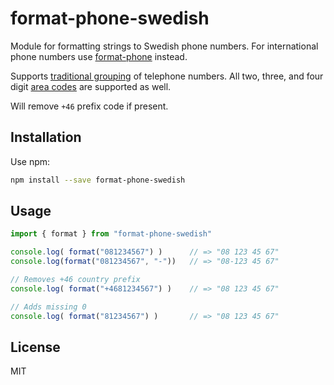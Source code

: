 # format-phone-swedish

Module for formatting strings to Swedish phone numbers. For international phone
numbers use [format-phone](https://www.npmjs.com/package/format-phone) instead.

Supports [traditional grouping](https://sv.wikipedia.org/wiki/Telefonnummer#Sverige)
of telephone numbers. All two, three, and four digit [area codes](https://sv.wikipedia.org/wiki/Lista_%C3%B6ver_svenska_riktnummer)
are supported as well.

Will remove `+46` prefix code if present.

## Installation

Use npm:

```bash
npm install --save format-phone-swedish
```

## Usage

```js
import { format } from "format-phone-swedish"

console.log( format("081234567") )      // => "08 123 45 67"
console.log(format("081234567", "-"))   // => "08-123 45 67"

// Removes +46 country prefix
console.log( format("+4681234567") )    // => "08 123 45 67"

// Adds missing 0
console.log( format("81234567") )       // => "08 123 45 67"
```

## License

MIT
